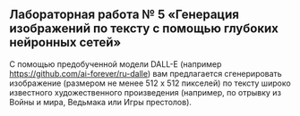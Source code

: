 ## Лабораторная работа № 5 «Генерация изображений по тексту с помощью глубоких нейронных сетей»

С помощью предобученной модели DALL-E (например https://github.com/ai-forever/ru-dalle) вам предлагается сгенерировать
изображение (размером не менее 512 х 512 пикселей)
по тексту широко известного художественного произведения (например, по отрывку из Войны и мира, Ведьмака или Игры
престолов).